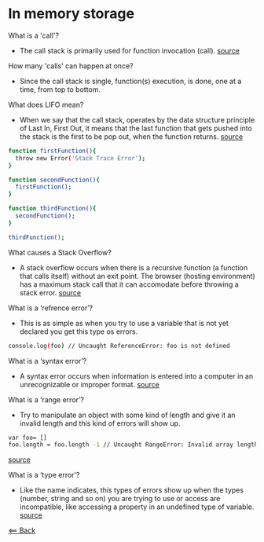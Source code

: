 # In memory storage

What is a 'call'?

- The call stack is primarily used for function invocation (call). [source](https://www.freecodecamp.org/news/understanding-the-javascript-call-stack-861e41ae61d4/)

How many 'calls' can happen at once?

- Since the call stack is single, function(s) execution, is done, one at a time, from top to bottom.

What does LIFO mean?

- When we say that the call stack, operates by the data structure principle of Last In, First Out, it means that the last function that gets pushed into the stack is the first to be pop out, when the function returns. [source](https://www.freecodecamp.org/news/understanding-the-javascript-call-stack-861e41ae61d4/)

```sh
function firstFunction(){
  throw new Error('Stack Trace Error');
}

function secondFunction(){
  firstFunction();
}

function thirdFunction(){
  secondFunction();
}

thirdFunction();
```

What causes a Stack Overflow?

- A stack overflow occurs when there is a recursive function (a function that calls itself) without an exit point. The browser (hosting environment) has a maximum stack call that it can accomodate before throwing a stack error. [source](https://www.freecodecamp.org/news/understanding-the-javascript-call-stack-861e41ae61d4/)

What is a ‘refrence error’?

- This is as simple as when you try to use a variable that is not yet declared you get this type os errors.

```sh
console.log(foo) // Uncaught ReferenceError: foo is not defined
```

What is a ‘syntax error’?

- A syntax error occurs when information is entered into a computer in an unrecognizable or improper format. [source](https://www.easytechjunkie.com/what-is-a-syntax-error.htm)

What is a ‘range error’?

- Try to manipulate an object with some kind of length and give it an invalid length and this kind of errors will show up.

```sh
var foo= []
foo.length = foo.length -1 // Uncaught RangeError: Invalid array length
```

[source](https://www.easytechjunkie.com/what-is-a-syntax-error.htm)

What is a ‘type error’?

- Like the name indicates, this types of errors show up when the types (number, string and so on) you are trying to use or access are incompatible, like accessing a property in an undefined type of variable. [source](https://www.easytechjunkie.com/what-is-a-syntax-error.htm)

[<== Back](README.md)
